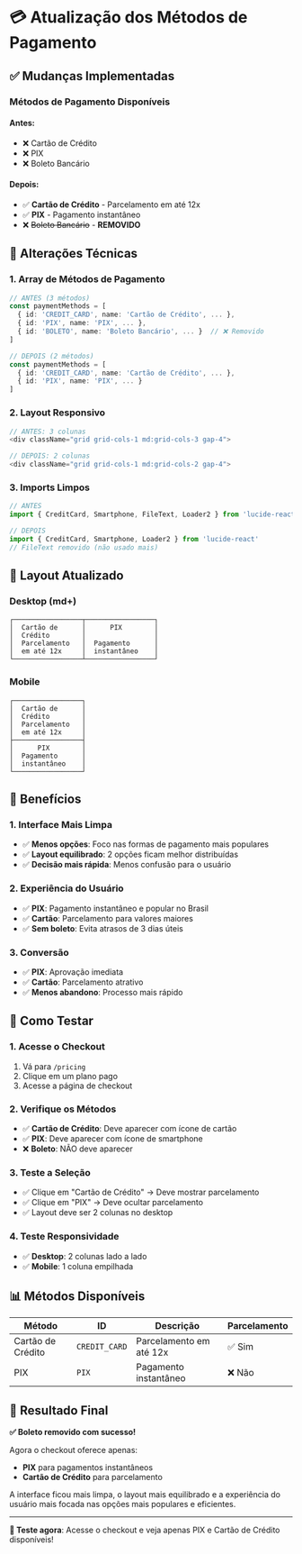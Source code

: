 # 💳 Atualização dos Métodos de Pagamento

## ✅ Mudanças Implementadas

### **Métodos de Pagamento Disponíveis**

#### **Antes:**
- ❌ Cartão de Crédito
- ❌ PIX  
- ❌ Boleto Bancário

#### **Depois:**
- ✅ **Cartão de Crédito** - Parcelamento em até 12x
- ✅ **PIX** - Pagamento instantâneo
- ❌ ~~Boleto Bancário~~ - **REMOVIDO**

## 🔧 Alterações Técnicas

### **1. Array de Métodos de Pagamento**
```typescript
// ANTES (3 métodos)
const paymentMethods = [
  { id: 'CREDIT_CARD', name: 'Cartão de Crédito', ... },
  { id: 'PIX', name: 'PIX', ... },
  { id: 'BOLETO', name: 'Boleto Bancário', ... }  // ❌ Removido
]

// DEPOIS (2 métodos)
const paymentMethods = [
  { id: 'CREDIT_CARD', name: 'Cartão de Crédito', ... },
  { id: 'PIX', name: 'PIX', ... }
]
```

### **2. Layout Responsivo**
```typescript
// ANTES: 3 colunas
<div className="grid grid-cols-1 md:grid-cols-3 gap-4">

// DEPOIS: 2 colunas  
<div className="grid grid-cols-1 md:grid-cols-2 gap-4">
```

### **3. Imports Limpos**
```typescript
// ANTES
import { CreditCard, Smartphone, FileText, Loader2 } from 'lucide-react'

// DEPOIS
import { CreditCard, Smartphone, Loader2 } from 'lucide-react'
// FileText removido (não usado mais)
```

## 📱 Layout Atualizado

### **Desktop (md+)**
```
┌─────────────────┬─────────────────┐
│  Cartão de      │      PIX        │
│  Crédito        │                 │
│  Parcelamento   │  Pagamento      │
│  em até 12x     │  instantâneo    │
└─────────────────┴─────────────────┘
```

### **Mobile**
```
┌─────────────────┐
│  Cartão de      │
│  Crédito        │
│  Parcelamento   │
│  em até 12x     │
├─────────────────┤
│      PIX        │
│  Pagamento      │
│  instantâneo    │
└─────────────────┘
```

## 🎯 Benefícios

### **1. Interface Mais Limpa**
- ✅ **Menos opções**: Foco nas formas de pagamento mais populares
- ✅ **Layout equilibrado**: 2 opções ficam melhor distribuídas
- ✅ **Decisão mais rápida**: Menos confusão para o usuário

### **2. Experiência do Usuário**
- ✅ **PIX**: Pagamento instantâneo e popular no Brasil
- ✅ **Cartão**: Parcelamento para valores maiores
- ✅ **Sem boleto**: Evita atrasos de 3 dias úteis

### **3. Conversão**
- ✅ **PIX**: Aprovação imediata
- ✅ **Cartão**: Parcelamento atrativo
- ✅ **Menos abandono**: Processo mais rápido

## 🧪 Como Testar

### **1. Acesse o Checkout**
1. Vá para `/pricing`
2. Clique em um plano pago
3. Acesse a página de checkout

### **2. Verifique os Métodos**
- ✅ **Cartão de Crédito**: Deve aparecer com ícone de cartão
- ✅ **PIX**: Deve aparecer com ícone de smartphone
- ❌ **Boleto**: NÃO deve aparecer

### **3. Teste a Seleção**
- ✅ Clique em "Cartão de Crédito" → Deve mostrar parcelamento
- ✅ Clique em "PIX" → Deve ocultar parcelamento
- ✅ Layout deve ser 2 colunas no desktop

### **4. Teste Responsividade**
- ✅ **Desktop**: 2 colunas lado a lado
- ✅ **Mobile**: 1 coluna empilhada

## 📊 Métodos Disponíveis

| Método | ID | Descrição | Parcelamento |
|--------|----|-----------|--------------| 
| Cartão de Crédito | `CREDIT_CARD` | Parcelamento em até 12x | ✅ Sim |
| PIX | `PIX` | Pagamento instantâneo | ❌ Não |

## 🎉 Resultado Final

**✅ Boleto removido com sucesso!**

Agora o checkout oferece apenas:
- **PIX** para pagamentos instantâneos
- **Cartão de Crédito** para parcelamento

A interface ficou mais limpa, o layout mais equilibrado e a experiência do usuário mais focada nas opções mais populares e eficientes.

---

**🚀 Teste agora**: Acesse o checkout e veja apenas PIX e Cartão de Crédito disponíveis!
